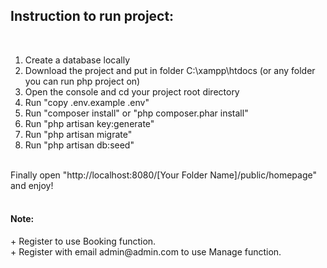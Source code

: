 

  <h2>Instruction to run project:</h2>
  <br>

  1. Create a database locally <br>
  2. Download the project and put in folder C:\xampp\htdocs (or any folder you can run php project on) <br>
  3. Open the console and cd your project root directory <br>
  4. Run "copy .env.example .env"  <br>
  5. Run "composer install" or "php composer.phar install" <br>
  6. Run "php artisan key:generate" <br>
  7. Run "php artisan migrate" <br>
  8. Run "php artisan db:seed" <br>
  <br>
  Finally open "http://localhost:8080/[Your Folder Name]/public/homepage" and enjoy!
  <br>
  <br>
  <h4>Note:</h4>
  + Register to use Booking function. <br>
  + Register with email admin@admin.com to use Manage function.

